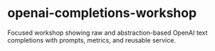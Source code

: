 # openai-completions-workshop
Focused workshop showing raw and abstraction-based OpenAI text completions with prompts, metrics, and reusable service.

